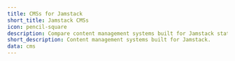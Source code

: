 ```yaml
---
title: CMSs for Jamstack
short_title: Jamstack CMSs
icon: pencil-square
description: Compare content management systems built for Jamstack static sites.
short_description: Content management systems built for Jamstack.
data: cms
---
```


